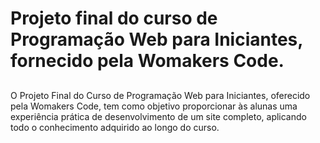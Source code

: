 # Projeto final do curso de Programação Web para Iniciantes, fornecido pela Womakers Code.

##
O Projeto Final do Curso de Programação Web para Iniciantes, oferecido pela Womakers Code, tem como objetivo proporcionar às alunas uma experiência prática de desenvolvimento de um site completo, aplicando todo o conhecimento adquirido ao longo do curso.


